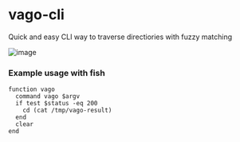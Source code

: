 # vago-cli
Quick and easy CLI way to traverse directiories with fuzzy matching

![image](https://github.com/PolyMeilex/vago-cli/assets/20758186/d180e8da-5786-48ba-bbf3-7a6cbc684fd2)


### Example usage with fish
```fish
function vago
  command vago $argv
  if test $status -eq 200
    cd (cat /tmp/vago-result)
  end
  clear
end
```
